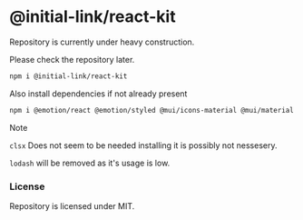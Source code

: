 # @initial-link/react-kit

Repository is currently under heavy construction.

Please check the repository later.

```bash
npm i @initial-link/react-kit
```

Also install dependencies if not already present

```bash
npm i @emotion/react @emotion/styled @mui/icons-material @mui/material lodash react react-dom
```
> [!NOTE]
> `clsx` Does not seem to be needed installing it is possibly not nessesery.
>
> `lodash` will be removed as it's usage is low.


### License

Repository is licensed under MIT.
